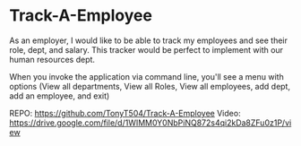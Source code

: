 # Track-A-Employee

As an employer, I would like to be able to track my employees and see their role, dept, and salary. This tracker would be perfect to implement with our human resources dept. 

When you invoke the application via command line, you'll see a menu with options (View all departments, View all Roles, View all employees, add dept, add an employee, and exit)

REPO: https://github.com/TonyT504/Track-A-Employee
Video: https://drive.google.com/file/d/1WIMM0Y0NbPiNQ872s4qi2kDa8ZFu0z1P/view